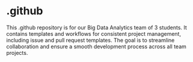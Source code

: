 # .github
This .github repository is for our Big Data Analytics team of 3 students. It contains templates and workflows for consistent project management, including issue and pull request templates. The goal is to streamline collaboration and ensure a smooth development process across all team projects.
